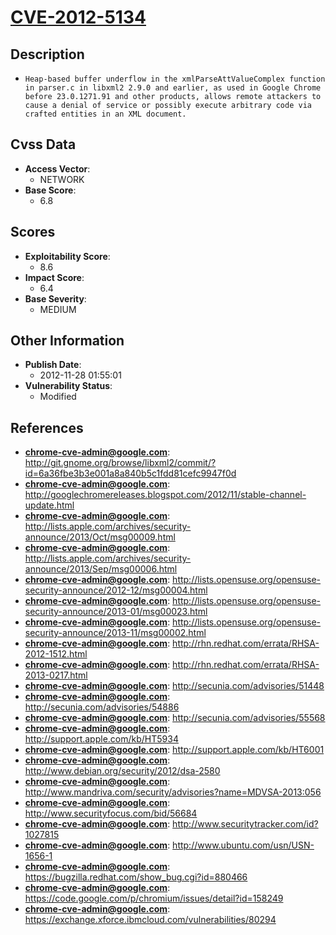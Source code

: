 
# [CVE-2012-5134](https://cve.mitre.org/cgi-bin/cvename.cgi?name=CVE-2012-5134)

## Description

- `Heap-based buffer underflow in the xmlParseAttValueComplex function in parser.c in libxml2 2.9.0 and earlier, as used in Google Chrome before 23.0.1271.91 and other products, allows remote attackers to cause a denial of service or possibly execute arbitrary code via crafted entities in an XML document.`

## Cvss Data

- **Access Vector**:
  - NETWORK
- **Base Score**:
  - 6.8

## Scores

- **Exploitability Score**:
  - 8.6
- **Impact Score**:
  - 6.4
- **Base Severity**:
  - MEDIUM

## Other Information

- **Publish Date**:
  - 2012-11-28 01:55:01
- **Vulnerability Status**:
  - Modified

## References

- **chrome-cve-admin@google.com**: http://git.gnome.org/browse/libxml2/commit/?id=6a36fbe3b3e001a8a840b5c1fdd81cefc9947f0d
- **chrome-cve-admin@google.com**: http://googlechromereleases.blogspot.com/2012/11/stable-channel-update.html
- **chrome-cve-admin@google.com**: http://lists.apple.com/archives/security-announce/2013/Oct/msg00009.html
- **chrome-cve-admin@google.com**: http://lists.apple.com/archives/security-announce/2013/Sep/msg00006.html
- **chrome-cve-admin@google.com**: http://lists.opensuse.org/opensuse-security-announce/2012-12/msg00004.html
- **chrome-cve-admin@google.com**: http://lists.opensuse.org/opensuse-security-announce/2013-01/msg00023.html
- **chrome-cve-admin@google.com**: http://lists.opensuse.org/opensuse-security-announce/2013-11/msg00002.html
- **chrome-cve-admin@google.com**: http://rhn.redhat.com/errata/RHSA-2012-1512.html
- **chrome-cve-admin@google.com**: http://rhn.redhat.com/errata/RHSA-2013-0217.html
- **chrome-cve-admin@google.com**: http://secunia.com/advisories/51448
- **chrome-cve-admin@google.com**: http://secunia.com/advisories/54886
- **chrome-cve-admin@google.com**: http://secunia.com/advisories/55568
- **chrome-cve-admin@google.com**: http://support.apple.com/kb/HT5934
- **chrome-cve-admin@google.com**: http://support.apple.com/kb/HT6001
- **chrome-cve-admin@google.com**: http://www.debian.org/security/2012/dsa-2580
- **chrome-cve-admin@google.com**: http://www.mandriva.com/security/advisories?name=MDVSA-2013:056
- **chrome-cve-admin@google.com**: http://www.securityfocus.com/bid/56684
- **chrome-cve-admin@google.com**: http://www.securitytracker.com/id?1027815
- **chrome-cve-admin@google.com**: http://www.ubuntu.com/usn/USN-1656-1
- **chrome-cve-admin@google.com**: https://bugzilla.redhat.com/show_bug.cgi?id=880466
- **chrome-cve-admin@google.com**: https://code.google.com/p/chromium/issues/detail?id=158249
- **chrome-cve-admin@google.com**: https://exchange.xforce.ibmcloud.com/vulnerabilities/80294
